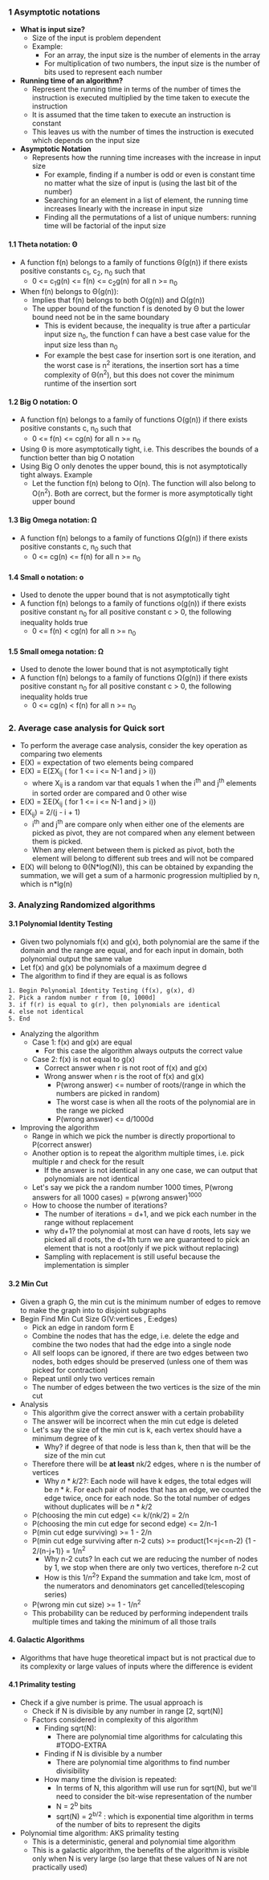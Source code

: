 ### 1 Asymptotic notations
- **What is input size?**
	- Size of the input is problem dependent
	- Example:
		- For an array, the input size is the number of elements in the array
		- For multiplication of two numbers, the input size is the number of bits used to represent each number
- **Running time of an algorithm?**
	- Represent the running time in terms of the number of times the instruction is executed multiplied by the time taken to execute the instruction 
	- It is assumed that the time taken to execute an instruction is constant
	- This leaves us with the number of times the instruction is executed which depends on the input size
- **Asymptotic Notation**
	- Represents how the running time increases with the increase in input size
		- For example, finding if a number is odd or even is constant time no matter what the size of input is (using the last bit of the number)
		- Searching for an element in a list of element, the running time increases linearly with the increase in input size
		- Finding all the permutations of a list of unique numbers: running time will be factorial of the input size
#### 1.1 Theta notation: Θ
- A function f(n) belongs to a family of functions Θ(g(n)) if there exists positive constants c<sub>1</sub>, c<sub>2</sub>, n<sub>0</sub> such that
	- 0 <= c<sub>1</sub>g(n) <= f(n) <= c<sub>2</sub>g(n) for all n >= n<sub>0</sub>
- When f(n) belongs to Θ(g(n)): 
	- Implies that f(n) belongs to both O(g(n)) and Ω(g(n))
	- The upper bound of the function f is denoted by Θ but the lower bound need not be in the same boundary
		- This is evident because, the inequality is true after a particular input size n<sub>0</sub>, the function f can have a best case value for the input size less than n<sub>0</sub> 
		- For example the best case for insertion sort is one iteration, and the worst case is n<sup>2</sup> iterations, the insertion sort has a time complexity of Θ(n<sup>2</sup>), but this does not cover the minimum runtime of the insertion sort
#### 1.2 Big O notation: O
- A function f(n) belongs to a family of functions O(g(n)) if there exists positive constants c, n<sub>0</sub> such that
	- 0 <=  f(n) <= cg(n) for all n >= n<sub>0</sub>
- Using Θ is more asymptotically tight, i.e. This describes the bounds of a function better than big O notation
- Using Big O only denotes the upper bound, this is not asymptotically tight always. Example 
	- Let the function f(n) belong to O(n). The function will also belong to O(n<sup>2</sup>). Both are correct, but the former is more asymptotically tight upper bound
#### 1.3 Big Omega notation: Ω
- A function f(n) belongs to a family of functions Ω(g(n)) if there exists positive constants c, n<sub>0</sub> such that
	- 0 <= cg(n) <= f(n) for all n >= n<sub>0</sub>
#### 1.4 Small o notation: o
- Used to denote the upper bound that is not asymptotically tight
- A function f(n) belongs to a family of functions o(g(n)) if there exists positive constant n<sub>0</sub> for all positive constant c > 0, the following inequality holds true
	- 0 <= f(n) < cg(n) for all n >= n<sub>0</sub> 
#### 1.5 Small omega notation: Ω 
- Used to denote the lower bound that is not asymptotically tight
- A function f(n) belongs to a family of functions Ω(g(n)) if there exists positive constant n<sub>0</sub> for all positive constant c > 0, the following inequality holds true
	- 0 <= cg(n) < f(n) for all n >= n<sub>0</sub> 

### 2. Average case analysis for Quick sort
- To perform the average case analysis, consider the key operation as comparing two elements
- E(X) = expectation of two elements being compared
- E(X) = E(ΣX<sub>ij</sub> ( for 1 <= i <= N-1 and j > i))
	- where X<sub>ij</sub> is a random var that equals 1 when the i<sup>th</sup> and j<sup>th</sup> elements in sorted order are compared and 0 other wise
- E(X) = ΣE(X<sub>ij</sub> ( for 1 <= i <= N-1 and j > i))
- E(X<sub>ij</sub>) = 2/(j - i + 1)
	- i<sup>th</sup> and j<sup>th</sup> are compare only when either one of the elements are picked as pivot, they are not compared when any element between them is picked.
	- When any element between them is picked as pivot, both the element will belong to different sub trees and will not be compared
- E(X) will belong to Θ(N\*log(N)), this can be obtained by expanding the summation, we will get a sum of a harmonic progression multiplied by n, which is n\*lg(n)

### 3. Analyzing Randomized algorithms
#### 3.1 Polynomial Identity Testing
- Given two polynomials f(x) and g(x), both polynomial are the same if the domain and the range are equal, and for each input in domain, both polynomial output the same value
- Let f(x) and g(x) be polynomials of a maximum degree d
- The algorithm to find if they are equal is as follows
```
1. Begin Polynomial Identity Testing (f(x), g(x), d)
2. Pick a random number r from [0, 1000d]
3. if f(r) is equal to g(r), then polynomials are identical
4. else not identical
5. End
```
- Analyzing the algorithm
	- Case 1: f(x) and g(x) are equal
		- For this case the algorithm always outputs the correct value
	- Case 2: f(x) is not equal to g(x)
		- Correct answer when r is not root of f(x) and g(x)
		- Wrong answer when r is the root of f(x) and g(x)
			- P(wrong answer) <= number of roots/(range in which the numbers are picked in random)
			- The worst case is when all the roots of the polynomial are in the range we picked
			- P(wrong answer) <= d/1000d 
- Improving the algorithm
	- Range in which we pick the number is directly proportional to P(correct answer)
	- Another option is to repeat the algorithm multiple times, i.e. pick multiple r and check for the result
		- If the answer is not identical in any one case, we can output that polynomials are not identical
	- Let's say we pick the a random number 1000 times, P(wrong answers for all 1000 cases) = p(wrong answer)<sup>1000</sup>
	- How to choose the number of iterations?
		- The number of iterations = d+1, and we pick each number in the range without replacement
		- why d+1? the polynomial at most can have d roots, lets say we picked all d roots, the d+1th turn we are guaranteed to pick an element that is not a root(only if we pick without replacing)
		- Sampling with replacement is still useful because the implementation is simpler
#### 3.2 Min Cut
- Given a graph G, the min cut is the minimum number of edges to remove to make the graph into to disjoint subgraphs
- Begin Find Min Cut Size G(V:vertices , E:edges)
	- Pick an edge in random form E
	- Combine the nodes that has the edge, i.e. delete the edge and combine the two nodes that had the edge into a single node
	- All self loops can be ignored, if there are two edges between two nodes, both edges should be preserved (unless one of them was picked for contraction)
	- Repeat until only two vertices remain
	- The number of edges between the two vertices is the size of the min cut
- Analysis
	- This algorithm give the correct answer with a certain probability
	- The answer will be incorrect when the min cut edge is deleted
	- Let's say the size of the min cut is k, each vertex should have a minimum degree of k
		- Why? if degree of that node is less than k, then that will be the size of the min cut
	- Therefore there will be **at least** nk/2 edges, where n is the number of vertices
		- Why $n*k/2$?: Each node will have k edges, the total edges will be $n*k$. For each pair of nodes that has an edge, we counted the edge twice, once for each node. So the total number of edges without duplicates will be $n*k/2$
	- P(choosing the min cut edge) <= k/(nk/2) = 2/n
	- P(choosing the min cut edge for second edge) <= 2/n-1
	- P(min cut edge surviving) >= 1 - 2/n
	- P(min cut edge surviving after n-2 cuts) >= product(1<=j<=n-2) {1 - 2/(n-j+1)} = 1/n<sup>2</sup>
		- Why n-2 cuts? In each cut we are reducing the number of nodes by 1, we stop when there are only two vertices, therefore n-2 cut
		- How is this $1/n^2$? Expand the summation and take lcm, most of the numerators and denominators get cancelled(telescoping series)
	- P(wrong min cut size) >= 1 - 1/n<sup>2</sup>
	- This probability can be reduced by performing independent trails multiple times and taking the minimum of all those trails

#### 4. Galactic Algorithms
- Algorithms that have huge theoretical impact but is not practical due to its complexity or large values of inputs where the difference is evident
#### 4.1 Primality testing
- Check if a give number is prime. The usual approach is
	- Check if N is divisible by any number in range \[2, sqrt(N)]
	- Factors considered in complexity of this algorithm
		- Finding sqrt(N): 
			- There are polynomial time algorithms for calculating this #TODO-EXTRA
		- Finding if N is divisible by a number
			- There are polynomial time algorithms to find number divisibility
		- How many time the division is repeated:
			- In terms of N, this algorithm will use run for sqrt(N), but we'll need to consider the bit-wise representation of the number
			- N = 2<sup>b</sup> bits
			- sqrt(N) = 2<sup>b/2</sup> : which is exponential time algorithm in terms of the number of bits to represent the digits
- Polynomial time algorithm: AKS primality testing
	- This is a deterministic, general and polynomial time algorithm 
	- This is a galactic algorithm, the benefits of the algorithm is visible only when N is very large (so large that these values of N are not practically used)


